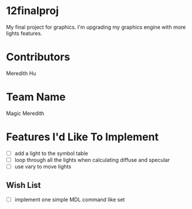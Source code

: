 # 12finalproj
My final project for graphics. I'm upgrading my graphics engine with more lights features.

# Contributors
Meredith Hu

# Team Name
Magic Meredith

# Features I'd Like To Implement
 - [ ] add a light to the symbol table
 - [ ] loop through all the lights when calculating diffuse and specular
 - [ ] use vary to move lights

## Wish List
 - [ ] implement one simple MDL command like set
